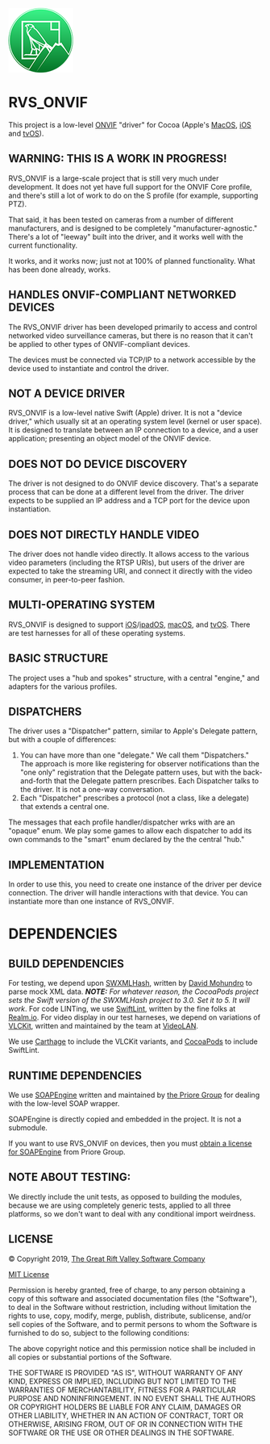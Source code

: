 ![Icon](./icon.png)

RVS_ONVIF
=
This project is a low-level [ONVIF](https://onvif.org) "driver" for Cocoa (Apple's [MacOS](https://www.apple.com/macos), [iOS](https://www.apple.com/ios) and [tvOS](https://www.apple.com/tvos)).

WARNING: THIS IS A WORK IN PROGRESS!
-
RVS_ONVIF is a large-scale project that is still very much under development. It does not yet have full support for the ONVIF Core profile, and there's still a lot of work to do on the S profile (for example, supporting PTZ).

That said, it has been tested on cameras from a number of different manufacturers, and is designed to be completely "manufacturer-agnostic." There's a lot of "leeway" built into the driver, and it works well with the current functionality.

It works, and it works now; just not at 100% of planned functionality. What has been done already, works.

HANDLES ONVIF-COMPLIANT NETWORKED DEVICES
-
The RVS_ONVIF driver has been developed primarily to access and control networked video surveillance cameras, but there is no reason that it can't be applied to other types of ONVIF-compliant devices.

The devices must be connected via TCP/IP to a network accessible by the device used to instantiate and control the driver.

NOT A DEVICE DRIVER 
-
RVS_ONVIF is a low-level native Swift (Apple) driver. It is not a "device driver," which usually sit at an operating system level (kernel or user space). It is designed to translate between an IP connection to a device, and a user application; presenting an object model of the ONVIF device.

DOES NOT DO DEVICE DISCOVERY
-
The driver is not designed to do ONVIF device discovery. That's a separate process that can be done at a different level from the driver. The driver expects to be supplied an IP address and a TCP port for the device upon instantiation.

DOES NOT DIRECTLY HANDLE VIDEO
-
The driver does not handle video directly. It allows access to the various video parameters (including the RTSP URIs), but users of the driver are expected to take the streaming URI, and connect it directly with the video consumer, in peer-to-peer fashion.

MULTI-OPERATING SYSTEM
-
RVS_ONVIF is designed to support [iOS](https://apple.com/ios)/[ipadOS](https://apple.com/ipados), [macOS](https://apple.com/ios), and [tvOS](https://apple.com/ios). There are test harnesses for all of these operating systems.

BASIC STRUCTURE
-
The project uses a "hub and spokes" structure, with a central "engine," and adapters for the various profiles.

DISPATCHERS
-
The driver uses a "Dispatcher" pattern, similar to Apple's Delegate pattern, but with a couple of differences:

1) You can have more than one "delegate." We call them "Dispatchers." The approach is more like registering for observer notifications than the "one only" registration that the Delegate pattern uses, but with the back-and-forth that the Delegate pattern prescribes. Each Dispatcher talks to the driver. It is not a one-way conversation.
2) Each "Dispatcher" prescribes a protocol (not a class, like a delegate) that extends a central one.

The messages that each profile handler/dispatcher wrks with are an "opaque" enum. We play some games to allow each dispatcher to add its own commands to the "smart" enum declared by the the central "hub."

IMPLEMENTATION
-
In order to use this, you need to create one instance of the driver per device connection. The driver will handle interactions with that device. You can instantiate more than one instance of RVS_ONVIF.

DEPENDENCIES
=
BUILD DEPENDENCIES
-
For testing, we depend upon [SWXMLHash](https://github.com/drmohundro/SWXMLHash), written by [David Mohundro](https://mohundro.com/) to parse mock XML data.
***NOTE:** For whatever reason, the CocoaPods project sets the Swift version of the SWXMLHash project to 3.0. Set it to 5. It will work*.
For code LINTing, we use [SwiftLint](https://github.com/realm/SwiftLint), written by the fine folks at [Realm.io](https://realm.io/).
For video display in our test harneses, we depend on variations of [VLCKit](https://code.videolan.org/videolan/VLCKit), written and maintained by the team at [VideoLAN](https://www.videolan.org/).

We use [Carthage](https://github.com/Carthage/Carthage) to include the VLCKit variants, and [CocoaPods](https://cocoapods.org) to include SwiftLint.

RUNTIME DEPENDENCIES
-
We use [SOAPEngine](https://github.com/priore/SOAPEngine) written and maintained by [the Priore Group](https://www.prioregroup.com) for dealing with the low-level SOAP wrapper.

SOAPEngine is directly copied and embedded in the project. It is not a submodule.

If you want to use RVS_ONVIF on devices, then you must [obtain a license for SOAPEngine](https://github.com/priore/SOAPEngine/blob/master/README.md#licenses) from Priore Group.

NOTE ABOUT TESTING:
-
We directly include the unit tests, as opposed to building the modules, because we are using completely generic tests, applied to all three platforms, so we don't want to deal with any conditional import weirdness.

LICENSE
-
© Copyright 2019, [The Great Rift Valley Software Company](https://riftvalleysoftware.com)

[MIT License](https://opensource.org/licenses/MIT)

Permission is hereby granted, free of charge, to any person obtaining a copy of this software and associated documentation
files (the "Software"), to deal in the Software without restriction, including without limitation the rights to use, copy,
modify, merge, publish, distribute, sublicense, and/or sell copies of the Software, and to permit persons to whom the
Software is furnished to do so, subject to the following conditions:

The above copyright notice and this permission notice shall be included in all copies or substantial portions of the Software.

THE SOFTWARE IS PROVIDED "AS IS", WITHOUT WARRANTY OF ANY KIND, EXPRESS OR IMPLIED, INCLUDING BUT NOT LIMITED TO THE WARRANTIES
OF MERCHANTABILITY, FITNESS FOR A PARTICULAR PURPOSE AND NONINFRINGEMENT.
IN NO EVENT SHALL THE AUTHORS OR COPYRIGHT HOLDERS BE LIABLE FOR ANY CLAIM, DAMAGES OR OTHER LIABILITY, WHETHER IN AN ACTION OF
CONTRACT, TORT OR OTHERWISE, ARISING FROM, OUT OF OR IN CONNECTION WITH THE SOFTWARE OR THE USE OR OTHER DEALINGS IN THE SOFTWARE.
